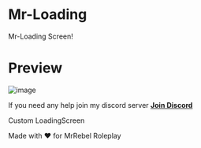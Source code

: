 # Mr-Loading
Mr-Loading Screen!

# Preview
![image](https://cdn.discordapp.com/attachments/887001358543224892/996715091561042061/unknown.png)

If you need any help join my discord server
**[Join Discord](https://discord.gg/XpdWyyT4Nm)**

Custom LoadingScreen

Made with ❤️ for MrRebel Roleplay
